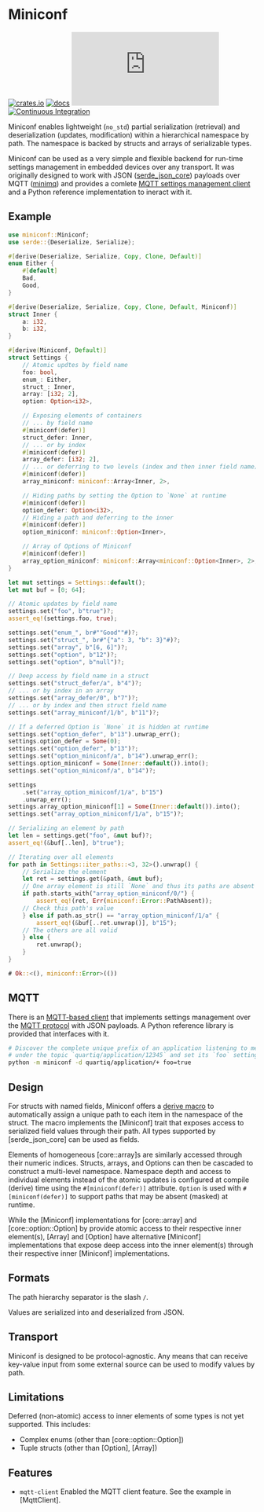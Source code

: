 # Miniconf
[![crates.io](https://img.shields.io/crates/v/miniconf.svg)](https://crates.io/crates/miniconf)
[![docs](https://docs.rs/miniconf/badge.svg)](https://docs.rs/miniconf)
[![QUARTIQ Matrix Chat](https://img.shields.io/matrix/quartiq:matrix.org)](https://matrix.to/#/#quartiq:matrix.org)
[![Continuous Integration](https://github.com/vertigo-designs/miniconf/workflows/Continuous%20Integration/badge.svg)](https://github.com/quartiq/miniconf/actions)

Miniconf enables lightweight (`no_std`) partial serialization (retrieval) and deserialization
(updates, modification) within a hierarchical namespace by path. The namespace is backed by
structs and arrays of serializable types.

Miniconf can be used as a very simple and flexible backend for run-time settings management in embedded devices
over any transport. It was originally designed to work with JSON ([serde_json_core](https://docs.rs/serde-json-core))
payloads over MQTT ([minimq](https://docs.rs/minimq)) and provides a comlete [MQTT settings management
client](MqttClient) and a Python reference implementation to ineract with it.

## Example
```rust
use miniconf::Miniconf;
use serde::{Deserialize, Serialize};

#[derive(Deserialize, Serialize, Copy, Clone, Default)]
enum Either {
    #[default]
    Bad,
    Good,
}

#[derive(Deserialize, Serialize, Copy, Clone, Default, Miniconf)]
struct Inner {
    a: i32,
    b: i32,
}

#[derive(Miniconf, Default)]
struct Settings {
    // Atomic updtes by field name
    foo: bool,
    enum_: Either,
    struct_: Inner,
    array: [i32; 2],
    option: Option<i32>,

    // Exposing elements of containers
    // ... by field name
    #[miniconf(defer)]
    struct_defer: Inner,
    // ... or by index
    #[miniconf(defer)]
    array_defer: [i32; 2],
    // ... or deferring to two levels (index and then inner field name)
    #[miniconf(defer)]
    array_miniconf: miniconf::Array<Inner, 2>,

    // Hiding paths by setting the Option to `None` at runtime
    #[miniconf(defer)]
    option_defer: Option<i32>,
    // Hiding a path and deferring to the inner
    #[miniconf(defer)]
    option_miniconf: miniconf::Option<Inner>,

    // Array of Options of Miniconf
    #[miniconf(defer)]
    array_option_miniconf: miniconf::Array<miniconf::Option<Inner>, 2>,
}

let mut settings = Settings::default();
let mut buf = [0; 64];

// Atomic updates by field name
settings.set("foo", b"true")?;
assert_eq!(settings.foo, true);

settings.set("enum_", br#""Good""#)?;
settings.set("struct_", br#"{"a": 3, "b": 3}"#)?;
settings.set("array", b"[6, 6]")?;
settings.set("option", b"12")?;
settings.set("option", b"null")?;

// Deep access by field name in a struct
settings.set("struct_defer/a", b"4")?;
// ... or by index in an array
settings.set("array_defer/0", b"7")?;
// ... or by index and then struct field name
settings.set("array_miniconf/1/b", b"11")?;

// If a deferred Option is `None` it is hidden at runtime
settings.set("option_defer", b"13").unwrap_err();
settings.option_defer = Some(0);
settings.set("option_defer", b"13")?;
settings.set("option_miniconf/a", b"14").unwrap_err();
settings.option_miniconf = Some(Inner::default()).into();
settings.set("option_miniconf/a", b"14")?;

settings
    .set("array_option_miniconf/1/a", b"15")
    .unwrap_err();
settings.array_option_miniconf[1] = Some(Inner::default()).into();
settings.set("array_option_miniconf/1/a", b"15")?;

// Serializing an element by path
let len = settings.get("foo", &mut buf)?;
assert_eq!(&buf[..len], b"true");

// Iterating over all elements
for path in Settings::iter_paths::<3, 32>().unwrap() {
    // Serialize the element
    let ret = settings.get(&path, &mut buf);
    // One array element is still `None` and thus its paths are absent
    if path.starts_with("array_option_miniconf/0/") {
        assert_eq!(ret, Err(miniconf::Error::PathAbsent));
    // Check this path's value
    } else if path.as_str() == "array_option_miniconf/1/a" {
        assert_eq!(&buf[..ret.unwrap()], b"15");
    // The others are all valid
    } else {
        ret.unwrap();
    }
}

# Ok::<(), miniconf::Error>(())
```

## MQTT
There is an [MQTT-based client](MqttClient) that implements settings management over the [MQTT
protocol](https://mqtt.org) with JSON payloads. A Python reference library is provided that
interfaces with it.

```sh
# Discover the complete unique prefix of an application listening to messages
# under the topic `quartiq/application/12345` and set its `foo` setting to `true`.
python -m miniconf -d quartiq/application/+ foo=true
```

## Design
For structs with named fields, Miniconf offers a [derive macro](derive.Miniconf.html) to automatically
assign a unique path to each item in the namespace of the struct.
The macro implements the [Miniconf] trait that exposes access to serialized field values through their path.
All types supported by [serde_json_core] can be used as fields.

Elements of homogeneous [core::array]s are similarly accessed through their numeric indices.
Structs, arrays, and Options can then be cascaded to construct a multi-level namespace.
Namespace depth and access to individual elements instead of the atomic updates
is configured at compile (derive) time using the `#[miniconf(defer)]` attribute.
`Option` is used with `#[miniconf(defer)]` to support paths that may be absent (masked) at
runtime.

While the [Miniconf] implementations for [core::array] and [core::option::Option] by provide
atomic access to their respective inner element(s), [Array] and
[Option] have alternative [Miniconf] implementations that expose deep access
into the inner element(s) through their respective inner [Miniconf] implementations.

## Formats
The path hierarchy separator is the slash `/`.

Values are serialized into and deserialized from JSON.

## Transport
Miniconf is designed to be protocol-agnostic. Any means that can receive key-value input from
some external source can be used to modify values by path.

## Limitations
Deferred (non-atomic) access to inner elements of some types is not yet supported. This includes:
* Complex enums (other than [core::option::Option])
* Tuple structs (other than [Option], [Array])

## Features
* `mqtt-client` Enabled the MQTT client feature. See the example in [MqttClient].
